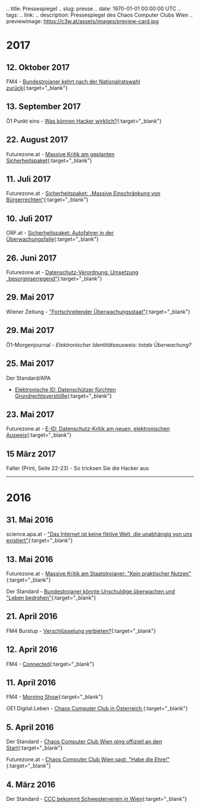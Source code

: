.. title: Pressespiegel
.. slug: presse
.. date: 1970-01-01 00:00:00 UTC
.. tags:
.. link:
.. description: Pressespiegel des Chaos Computer Clubs Wien
.. previewimage: https://c3w.at/assets/images/preview-card.jpg

# 2017

## 12. Oktober 2017
FM4 - [Bundestrojaner kehrt nach der Nationalratswahl zurück](http://fm4.orf.at/stories/2871702/){:target="_blank"}

## 13. September 2017
Ö1 Punkt eins - [Was können Hacker wirklich?](http://oe1.orf.at/programm/20170913/485949){:target="_blank"}

## 22. August 2017
Futurezone.at - [Massive Kritik am geplanten Sicherheitspaket](https://futurezone.at/netzpolitik/massive-kritik-am-geplanten-sicherheitspaket/281.976.170){:target="_blank"}

## 11. Juli 2017
Futurezone.at - [Sicherheitspaket: „Massive Einschränkung von Bürgerrechten“](https://futurezone.at/netzpolitik/sicherheitspaket-massive-einschraenkung-von-buergerrechten/274.505.634){:target="_blank"}

## 10. Juli 2017
ORF.at - [Sicherheitspaket: Autofahrer in der Überwachungsfalle](http://orf.at/stories/2398711/2398709/){:target="_blank"}

## 26. Juni 2017
Futurezone.at - [Datenschutz-Verordnung: Umsetzung „besorgniserregend“](https://futurezone.at/netzpolitik/datenschutz-verordnung-umsetzung-besorgniserregend/271.903.408){:target="_blank"}

## 29. Mai 2017
Wiener Zeitung - ["Fortschreitender Überwachungsstaat"](http://www.wienerzeitung.at/nachrichten/oesterreich/politik/894857_Fortschreitender-Ueberwachungsstaat.html){:target="_blank"}

## 29. Mai 2017
Ö1-Morgenjournal - *Elektronischer Identitätsausweis: totale Überwachung?*

## 25. Mai 2017
Der Standard/APA
 - [Elektronische ID: Datenschützer fürchten Grundrechtsverstöße](https://derstandard.at/2000058242286/Elektronische-ID-Datenschuetzer-fuerchten-Grundrechtsverstoesse){:target="_blank"}

## 23. Mai 2017
Futurezone.at - [E-ID: Datenschutz-Kritik am neuen, elektronischen Ausweis](https://futurezone.at/netzpolitik/e-id-datenschutz-kritik-am-neuen-elektronischen-ausweis/265.596.779){:target="_blank"}

## 15 März 2017
Falter (Print, Seite 22-23) - So tricksen Sie die Hacker aus



***

# 2016

## 31. Mai 2016
science.apa.at - ["Das Internet ist keine fiktive Welt, die unabhängig von uns existiert"](https://science.apa.at/dossier/Das_Internet_ist_keine_fiktive_Welt_die_unabhaengig_von_uns_existiert/SCI_20160531_SCI68193831229950570){:target="_blank"}

## 13. Mai 2016
Futurezone.at - [Massive Kritik am Staatstrojaner: "Kein praktischer Nutzen"](https://futurezone.at/netzpolitik/massive-kritik-am-staatstrojaner-kein-praktischer-nutzen/198.525.164){:target="_blank"}

Der Standard - [Bundestrojaner könnte Unschuldige überwachen und "Leben bedrohen"](https://derstandard.at/2000036862220/Bundestrojaner-koennte-Unschuldige-ueberwachen-und-Leben-bedrohen){:target="_blank"}

## 21. April 2016
FM4 Burstup - [Verschlüsselung verbieten?](http://fm4.orf.at/stories/1769506/){:target="_blank"}

## 12. April 2016
FM4 - [Connected](http://fm4.orf.at/player/20160412/CO/172336){:target="_blank"}

## 11. April 2016
FM4 - [Morning Show](http://fm4.orf.at/player/20160411/MO/074638){:target="_blank"}

OE1 Digital.Leben - [Chaos Computer Club in Österreich ](http://oe1.orf.at/programm/433724){:target="_blank"}

## 5. April 2016
Der Standard - [Chaos Computer Club Wien ging offiziell an den Start](http://derstandard.at/2000034219106/Chaos-Computer-Club-Wien-ging-offiziell-an-den-Start){:target="_blank"}

Futurezone.at - [Chaos Computer Club Wien sagt: "Habe die Ehre!"](http://futurezone.at/netzpolitik/chaos-computer-club-wien-sagt-habe-die-ehre/190.822.717){:target="_blank"}

## 4. März 2016
Der Standard - [CCC bekommt Schwesterverein in Wien](http://derstandard.at/2000032301583/Chaos-Computer-Club-bekommt-Schwesterverein-in-Wien){:target="_blank"}


